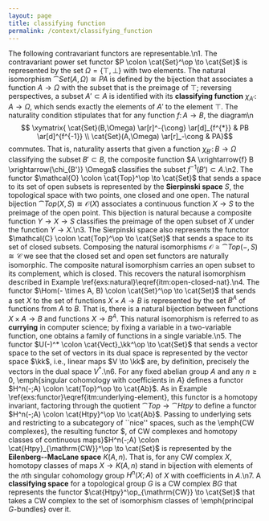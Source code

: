 ```yaml
---
layout: page
title: classifying function
permalink: /context/classifying_function
---
```

The following contravariant functors are representable.\n1. The contravariant power set functor $P \colon \cat{Set}^\op \to \cat{Set}$ is represented by the set $\Omega = \{\top,\bot\}$ with two elements. The natural isomorphism $\cat{Set}(A,\Omega) \cong PA$ is defined by the bijection that associates a function $A \to \Omega$ with the subset that is the preimage of $\top$; reversing perspectives, a subset $A' \subset A$ is identified with its **classifying function** $\chi_{A'} \colon A \to \Omega$, which sends exactly the elements of $A'$ to the element $\top$. The naturality condition stipulates that for any function $f \colon A \to B$, the diagram\n$$ \xymatrix{ \cat{Set}(B,\Omega) \ar[r]^-{\cong} \ar[d]_{f^{*}} & PB \ar[d]^{f^{-1}} \\ \cat{Set}(A,\Omega) \ar[r]_-\cong & PA}$$ commutes. That is, naturality asserts that given a function $\chi_{B'} \colon B \to \Omega$ classifying the subset $B' \subset B$, the composite function $A \xrightarrow{f} B \xrightarrow{\chi_{B'}} \Omega$ classifies the subset $f^{-1}(B')\subset A$.\n2. The functor $\mathcal{O} \colon \cat{Top}^\op \to \cat{Set}$ that sends a space to its set of open subsets is represented by the **Sierpinski space** $S$, the topological space with two points, one closed and one open. The natural bijection $\cat{Top}(X,S) \cong \mathcal{O}(X)$ associates a continuous function $X \to S$ to the preimage of the open point. This bijection is natural because a composite function $Y \to X \to S$ classifies the preimage of the open subset of $X$ under the function $Y \to X$.\n3. The Sierpinski space also represents the functor $\mathcal{C} \colon \cat{Top}^\op \to \cat{Set}$ that sends a space to its set of closed subsets. Composing the natural isomorphisms $\mathcal{O} \cong \cat{Top}(-,S) \cong \mathcal{C}$ we see that the closed set and open set functors are naturally isomorphic. The composite natural isomorphism carries an open subset to its complement, which is closed. This recovers the natural isomorphism described in Example \ref{exs:natural}\eqref{itm:open-closed-nat}.\n4. The functor $\Hom(- \times A, B) \colon \cat{Set}^\op \to \cat{Set}$ that sends a set $X$ to the set of functions $X \times A \to B$ is represented by the set $B^A$ of functions from $A$ to $B$. That is, there is a natural bijection between functions $X \times A \to B$ and functions $X \to B^A$. This natural isomorphism is referred to as **currying** in computer science; by fixing a variable in a two-variable function, one obtains a family of functions in a single variable.\n5. The functor $U(-)^* \colon \cat{Vect}_\kk^\op \to \cat{Set}$ that sends a vector space to the set of vectors in its dual space is represented by the vector space $\kk$, i.e., linear maps $V \to \kk$ are, by definition, precisely the vectors in the dual space $V^*$.\n6. For any fixed abelian group $A$ and any $n \geq 0$, \emph{singular cohomology with coefficients in $A$} defines a functor $H^n(-;A) \colon \cat{Top}^\op \to \cat{Ab}$. As in Example \ref{exs:functor}\eqref{itm:underlying-element}, this functor is a homotopy invariant, factoring through the quotient $\cat{Top} \to \cat{Htpy}$ to define a functor $H^n(-;A) \colon \cat{Htpy}^\op \to \cat{Ab}$. Passing to underlying sets and restricting to a subcategory of ``nice'' spaces, such as the \emph{CW complexes}, the resulting functor $, of CW complexes and homotopy classes of continuous maps}$H^n(-;A) \colon \cat{Htpy}_{\mathrm{CW}}^\op \to \cat{Set}$ is represented by the **Eilenberg--MacLane space** $K(A,n)$. That is, for any CW complex $X$, homotopy classes of maps $X \to K(A,n)$ stand in bijection with elements of the $n$th singular cohomology group  $H^n(X;A)$ of $X$ with coefficients in $A$.\n7. A **classifying space** for a topological group $G$ is a CW complex $BG$ that represents the functor $\cat{Htpy}^\op_{\mathrm{CW}} \to \cat{Set}$ that takes a CW complex to the set of isomorphism classes of \emph{principal $G$-bundles} over it.
